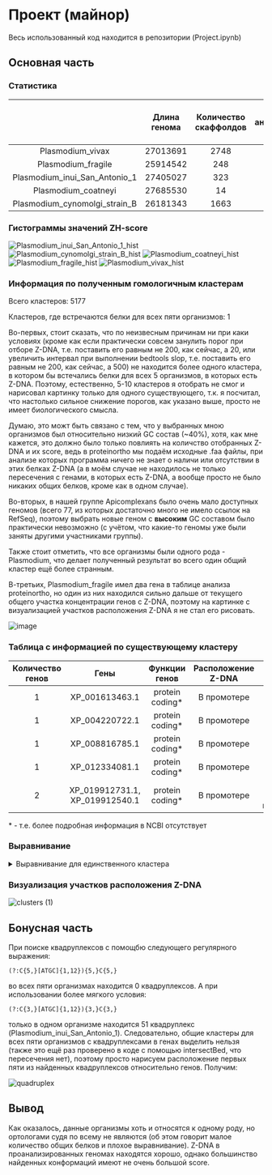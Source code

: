 # Проект (майнор)

Весь использованный код находится в репозитории (Project.ipynb)

## Основная часть

### Статистика

|  | Длина генома | Количество скаффолдов | Количество аннотированных генов | Доля аннотированных генов | Количество участков с Z-DNA | Общаа длина участков Z-DNA |
| :-----------: | :-----------: | :-----------: | :-----------: | :-----------: | :-----------: | :-----------: |
| Plasmodium_vivax | 27013691 | 2748 | 5510 | 52.47 | 11274 | 112614 |
| Plasmodium_fragile | 25914542 | 248 | 5743 | 54.95 | 7586 | 77100 |
| Plasmodium_inui_San_Antonio_1 | 27405027 | 323 | 5879 | 47.47 | 16259 | 163070 |
| Plasmodium_coatneyi | 27685530 | 14 | 5575 | 50.81 | 8090 | 81596 |
| Plasmodium_cynomolgi_strain_B | 26181343 | 1663 | 5776 | 48.2 | 8767 | 87412 |

### Гистограммы значений ZH-score

![Plasmodium_inui_San_Antonio_1_hist](https://user-images.githubusercontent.com/60858323/174435846-58ca728d-c96c-4242-b1fe-16601e4b648a.jpg)
![Plasmodium_cynomolgi_strain_B_hist](https://user-images.githubusercontent.com/60858323/174435847-d1eb31c4-5e96-4fea-9c4c-6186cf59354c.jpg)
![Plasmodium_coatneyi_hist](https://user-images.githubusercontent.com/60858323/174435849-c3ef2d1f-3a9a-4b0a-9009-9305ee333cc1.jpg)
![Plasmodium_fragile_hist](https://user-images.githubusercontent.com/60858323/174435852-b29ddc23-5740-469d-960d-43b4a23ec174.jpg)
![Plasmodium_vivax_hist](https://user-images.githubusercontent.com/60858323/174435856-ce95b0fd-56cf-4991-baf5-e187aa6653a8.jpg)


### Информация по полученным гомологичным кластерам

Всего кластеров: 5177

Кластеров, где встречаются белки для всех пяти организмов: 1

Во-первых, стоит сказать, что по неизвесным причинам ни при каки условиях (кроме как если практически совсем занулить порог при отборе Z-DNA, т.е. поставить его равным не 200, как сейчас, а 20, или увеличить интервал при выполнении bedtools slop, т.е. поставить его равным не 200, как сейчас, а 500) не находится более одного кластера, в котором бы встечались белки для всех 5 организмов, в которых есть Z-DNA. Поэтому, естественно, 5-10 кластеров я отобрать не смог и нарисовал картинку только для одного существующего, т.к. я посчитал, что настолько сильное снижение порогов, как указано выше, просто не имеет биологического смысла.

Думаю, это можт быть связано с тем, что у выбранных мною организмов был относительно низкий GC состав (~40%), хотя, как мне кажется, это должно было только повлиять на количство отобранных Z-DNA и их score, ведь в proteinortho мы подаём исходные .faa файлы, при анализе которых программа ничего не знает о наличи или отсутствии в этих белках Z-DNA (а в моём случае не находилось не только пересечения с генами, в которых есть Z-DNA, а вообще просто не было никаких общих белков, кроме как в одном случае).

Во-вторых, в нашей группе Apicomplexans было очень мало доступных геномов (всего 77, из которых достаточно много не имело ссылок на RefSeq), поэтому выбрать новые геном с **высоким** GC составом было практически невозможно (с учётом, что какие-то геномы уже были заняты другими участниками группы).

Также стоит отметить, что все организмы были одного рода - Plasmodium, что делает полученный результат во всего один общий кластер ещё более странным.

В-третьих, Plasmodium_fragile имел два гена в таблице анализа proteinortho, но один из них находился сильно дальше от текущего общего участка концентрации генов с Z-DNA, поэтому на картинке с визуализацией участков расположения Z-DNA я не стал его рисовать.

![image](https://user-images.githubusercontent.com/60858323/174429590-fec095c1-b6c7-4348-af30-73ec7a570c34.png)

### Таблица с информацией по существующему кластеру

| Количество генов | Гены | Функции генов | Расположение Z-DNA | Z-score |
| :-----------: | :-----------: | :-----------: | :-----------: | :-----------: |
| 1 | XP_001613463.1 | protein coding* | В промотере | 273.5761 |
| 1 | XP_004220722.1 | protein coding* | В промотере | 234.5918 |
| 1 | XP_008816785.1 | protein coding* | В промотере | 712.187 |
| 1 | XP_012334081.1 | protein coding* | В промотере | 612.3848 |
| 2 | XP_019912731.1, XP_019912540.1 | protein coding* | В промотере | 883.5764 (для последнего) |

\* \- т.е. более подробная информация в NCBI отсутствует

### Выравнивание

<details><summary>Выравнивание для единственного кластера</summary>

  ```
  >XP_008816785.1
M-------------------------------------------------------------------------------
--------------------------------------------------------------------------------
--------------------------------------------------------------------------------
--------------------------------------------------------------------------------
--------------------------------------------------------------------------------
------EATNRPGGRGPQNRPGNRPV-SRGGYMA-ANRGGNNAA----YRGANQSANRAANGVGRVTHSETARVTQSETT
KV----TAKESEKKPMDNAANQGRNNTANGIEKRAST-------------------------------------------
--------------------------------------------------------------------------------
-------------EPEKKIPH----------------ETEKATSQLANQAINGGVKETPNKLADKVA-RGPPNRDASKAA
DGYNKYS-----------------NNSNNSNSSNSSNCNNSGSQDGILKTGSFVSRDGLELKTYEWVVDKPVGIIILVHA
LNSHVRFEYLKLNAIIESKEKATLVDANNYYIYKDSWIEQFNKSGYSVYGLDMRGHGQSGCVKNVKTHVNAFQDLVYDVL
EYANIVYDSLSTEGKKKKKENITSHGGGVKTSSDTASSV-----ASTSDYDGNIPQGSHVSPGKNPYSGKQQP-------
-----------------PPSGVNNIS-KNDVPPFYFMGLSMGGNIVLRILQLREKKGD-ESIKRLNIKGVITLAGMISLD
DLKKKPEYKYFYVPMAKLASALLPTKRLAPLLKLEMFPYINDLFRFDPHCYNKPITNRLGNELLKAVDSLHNDIRFIPED
VQILIIHSVRDSACSYTGVSKFFNTIQTKNKELFTLHDMDHILPQEPGNERILKKVIDWLAHLQCAKG
>XP_004220722.1
MA------------------------------------------------------------------------------
--------------------------------------------------------------------------------
--------------------------------------------------------------------------------
--------------------------------------------------------------------------------
--------------------------------------------------------------------------------
------EVTNKPAGRGPQNRPGNRPT-NRGGNKA-ANRGPNQSA----NQPANKTPNRAPNGVPRVTQNETARVTQSEAA
RVTQSETAKESEKKAMNNAANQAENKTSNEIEKKTSAEPEKKAAAEPEK-------------------------------
---------------------------------------------------------KAAAEPEKKASAEPEKKAAAEPE
KKTQTEPEKKTPIEPEKKIPD----------------ETEKATSGSANKETRQTEKETPHKVADKVA-KESPNRDANKAA
NRDANKAANRDADKAANRDANKAANRDANKAANKAADGDNDGRQNDILKTGSFISRDGLELKTYEWVVNKPVGIIILVHA
LNSHVRFEYLKHNVIIESKEKAILVDAKNYYIYKGSWIEQFNKRGYSVYGLDMRGHGQSGCVQNVKTHVNDFQELVYDVL
EYANIVYDSLCSGSASS--------------------------------------------------SKEQ---------
-----------------LPSGMNNIK-KNDIPPFYFMGLSMGGNIVLRVLELREKKGD-ESIKRLNIKGVISLAGMISLD
DLKKKPEYKYFYLPIAKLASTLLPTMRLSPVLKFEMFPYINDLFSFDANCYHKPITNRFGNEILKAVDALHNDIRFIPED
VQILIVHSVLDSACSYTGVSKFFNSIQTKNKELFTIDDMDHILPQEPGNEKILKKVIDWLAQLQ----
>XP_001613463.1
MT------------------------------------------------------------------------------
--------------------------------------------------------------------------------
--------------------------------------------------------------------------------
--------------------------------------------------------------------------------
--------------------------------------------------------------------------------
------EATNRPAGRGPQNRPGNRPA-NRGGNKA-ANRGANQSA----SQPANKAPNRVTNGVARATQGETTKVTQSDTA
KV----TAKESEKEAMNNTANQAGNKTATEPERKASPEPEKKAPSEPEKKVPIEPDRKVSSEPERKISSEPERKAVTEPE
RKISSEPERKASTEAERKASTEAERKISSEPERKASTEAEKRTSPEPEKKTSNEPERKVSTEPEKKVSIEPEKKVSIEPD
KKAPTEPERKAPTEPERKVPAEPEKKAPTDAERKVSTEPEKATGQPAKQAISGGAKEAINQ-TEKGA-KETPNRDANKAA
IAASAPATSAPA------------TSAAATSAAAAAAPDDGGSQSGALKTGSFVSRDGLELKTYEWVVNKPVGIILLVHA
LNSHVRFEYLKHNVIIESKEKATLLDGKNYYIYKDSWIEQLNKNGYSVYGLDMRGHGQSGCVQNVKTHINDFHDLVYDVL
EYANIVYDSLCTGGKKKKKK---SPSGGVNTSSDTAPSGGLSSSASSSDDD-DTSQGSRTSSGNAPPSGANSVRRSDANS
MKRSDANNMRRSDANNMRRSDANNMR-RSDVPPFFLMGLSMGGNIVLRILELGGKKGD-ESIKRLNIKGVISLAGMISLD
DLKKKPEYKYFYIPMGKLASMVLPTMRMTPSLNFKMFPFINDLFSFDAHCYPKPVTNRFGSELLKAVDALRNDVKFIPEE
AQILLVHSVLDSACSYNGVLKFFKSIQTKNKELFTIEDMDHILPLEPGNERILKKVIDWLAQLQCVRG
>XP_012334081.1
M-------------------------------------------------------------------------------
--------------------------------------------------------------------------------
--------------------------------------------------------------------------------
--------------------------------------------------------------------------------
--------------------------------------------------------------------------------
------DASNKGASRVPQNRAGNKPVATRGGNRAVPQRGVKQPVA---QTPASNVPSRAPTGVTRVTQNETTRVN-----
-------VKESEK--------------------KIST-------------------------------------------
--------------------------------------------------------------------------------
-------------GPERKIMD----------------EREKARGPIAQKEPLRQAG-GTNRLGDKGIKEESPNRDTKKVG
--------------------------------------GNNGIENDMCKKGTFLSRDGLELKTYAWVVKNPVGIIILVHA
LNSHVRFEYLKHNVIIESKEKVTLVDKNNYYIYKDSWIERLNKSGYSVYSLDLRGHGQSACVQNVKTYVNRFKDLVYDVM
DYANSVYDSLCEEQKTKTNN--AACGDGVNNATDMGSSG-----ALTSDNE-NTRPGSQPSTDNAPSTQNN---------
-----------------NSSDVNASTKTNQIPPFYFMGLSMGGNIVLRILELREKKKKVQLIKRLNIKGVISLAGMISLD
DLKKKPEYKYFYIPVAKLAATLMPTRRLSPALKFEMFPYINDLYEFDPHCYCKSITNRLGNELLKAVDALHNDMKYMPED
VQMLFVHSTKDSACSYTGVSKFFNALKTTKKELFTIEDMDHILPLEPGNDKILKKVIDWLSKMHYV--
>XP_019912540.1
MAEAQSMELDNKPGRGGGGSCSTGLRGSAGSARLDGKPKVDSFHNRDGLKLKTYSWLVKNPIGVIFLVHGLNTNLRLEYM
RHNVDIVSPEKAILKDADNYYVYKDSWIEHLNKNGYSVYGMDHQGHGLSDGWRNLKTHVKKFDDMVYDLIQYINRVHDLM
CLRGQKDELSGETSKSSSSASPKSITSPSSPTSAPSPTSLAQRNNVSSSIHNNLKNTKMPPFYIMGLSMGGNIVLRTLEI
LEKSKDHNAKLNIKGCICLAGMISIDELATKASYKYFYIPFGKFLAAVFPTLRLTPSLYFKKYPYVNQIFKYDKNRYKKP
ITCKLGYELLNAIENLHNDIDHIPKDTPILFVHSKHDSACFFGGAETFFKKINTNLKELHVLDDMDHVLTMEPGNERVLQ
KRQTTMSNTNKGAGRGFQNRPGNRPA-NRGDNRA-PNRGTNQSTNQSTNQPANKAPNRAPNGVTRVTQSETTKVS-----
-------AKEIEK--------------------MTST-------------------------------------------
--------------------------------------------------------------------------------
-------------EPNKKIPV----------------QTGKATSQLA--------KGTPNKLADKVA-KDPPNMHTNKTT
------------------------------------DNNNKVEQNDILKTGSFKSRDGLELKTYEWVVDNPVGIIMLVHA
LNCHVRFEYLKHNAIIESKEKATLIDKNNYYLYKGSWIEQFNKNGYSVYGLDMRGHGESGCVKNVKTHINNFQDLIRDVV
QYANIVYDSLCEPGKKNNKK--KAANGGVNTSNDGE----------SSDNE-ETSQGTHPSPGNTPSSRGQ---------
-----------------TPSTVNSSS-KNDVPPFYFMGLSMGGNIVLRILQLREKKGD-ESIKRLNIKGVISLAGMISLD
DLKKKPEYKYFYIPIAKIAAALLPTMRLGPYLKFEMFPYINDLFSFDPHCYPKAITNRFGNELLKAVDALHKDMKYIPED
VQILFVHSVLDSACSYTGVSKFFNALKTKNKELFTIEDMDHILPLEPGNERILKKVIDWLAQLQSVKA
  ```
  
</details>

### Визуализация участков расположения Z-DNA

![clusters (1)](https://user-images.githubusercontent.com/60858323/174429993-6fbc711f-324c-41b1-814c-fbe8da132338.jpg)


## Бонусная часть

При поиске квадруплексов с помощбю следующего регулярного выражения:

```
(?:C{5,}[ATGC]{1,12}){5,}C{5,}
```
во всех пяти организмах находится 0 квадруплексов. А при использовании более мягкого условия:

```
(?:C{3,}[ATGC]{1,12}){3,}C{3,}
```
только в одном организме находится 51 квадруплекс (Plasmodium_inui_San_Antonio_1). Следовательно, общие кластеры для всех пяти организмов с квадруплексами в генах выделить нельзя (также это ещё раз проверено в коде с помощью intersectBed, что пересечения нет), поэтому просто нарисуем расположение первых пяти из найденных квадруплексов относительно генов. Получим:

![quadruplex](https://user-images.githubusercontent.com/60858323/174441367-f58d4e4c-ad98-44b5-944b-30c07814df9e.jpg)

## Вывод

Как оказалось, данные организмы хоть и относятся к одному роду, но ортологами судя по всему не являются (об этом говорит малое количество общих белков и плохое выравнивание). Z-DNA в проанализированных геномах находятся хорошо, однако большинство найденных конформаций имеют не очень большой score.
